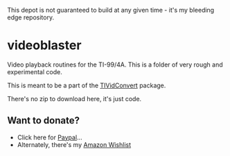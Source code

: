 This depot is not guaranteed to build at any given time - it's my bleeding edge repository.

videoblaster
============

Video playback routines for the TI-99/4A. This is a folder of very rough and experimental code.

This is meant to be a part of the [TIVidConvert](https://github.com/tursilion/tividconvert) package.

There's no zip to download here, it's just code.

Want to donate?
---------------

- Click here for [Paypal](https://PayPal.Me/tursilion)...
- Alternately, there's my [Amazon Wishlist](http://www.amazon.com/gp/registry/2AFCOAM5DD1L6/ref=cm_aya_wl/103-5991996-6483001)

